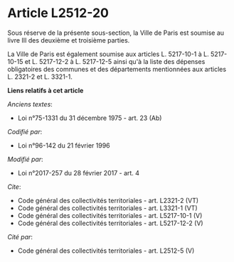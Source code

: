 # Article L2512-20

Sous réserve de la présente sous-section, la Ville de Paris est soumise au livre III des deuxième et troisième parties. 

La Ville de Paris est également soumise aux articles L. 5217-10-1 à L. 5217-10-15 et L. 5217-12-2 à L. 5217-12-5 ainsi qu'à
la liste des dépenses obligatoires des communes et des départements mentionnées aux articles L. 2321-2 et L. 3321-1.

**Liens relatifs à cet article**

_Anciens textes_:

  - Loi n°75-1331 du 31 décembre 1975 - art. 23 (Ab)

_Codifié par_:

  - Loi n°96-142 du 21 février 1996

_Modifié par_:

  - Loi n°2017-257 du 28 février 2017 - art. 4

_Cite_:

  - Code général des collectivités territoriales - art. L2321-2 (VT)
  - Code général des collectivités territoriales - art. L3321-1 (VT)
  - Code général des collectivités territoriales - art. L5217-10-1 (V)
  - Code général des collectivités territoriales - art. L5217-12-2 (V)

_Cité par_:

  - Code général des collectivités territoriales - art. L2512-5 (V)
